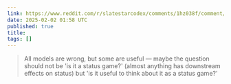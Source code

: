 ```yaml
---
link: https://www.reddit.com/r/slatestarcodex/comments/1hz038f/comment/m6lpjnw/
date: 2025-02-02 01:58 UTC
published: true
title:
tags: []
---
```


> All models are wrong, but some are useful — maybe the question should not be 'is it a status game?' (almost anything has downstream effects on status) but 'is it useful to think about it as a status game?'
